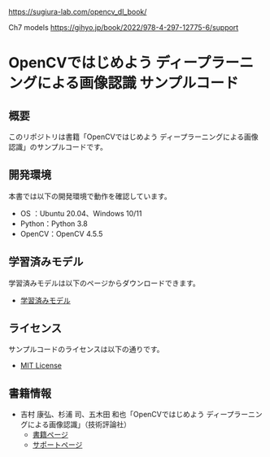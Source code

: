 https://sugiura-lab.com/opencv_dl_book/

Ch7 models https://gihyo.jp/book/2022/978-4-297-12775-6/support

# OpenCVではじめよう ディープラーニングによる画像認識 サンプルコード

## 概要

このリポジトリは書籍「OpenCVではじめよう ディープラーニングによる画像認識」のサンプルコードです。  

## 開発環境

本書では以下の開発環境で動作を確認しています。  

* OS    ：Ubuntu 20.04、Windows 10/11
* Python：Python 3.8
* OpenCV：OpenCV 4.5.5

## 学習済みモデル

学習済みモデルは以下のページからダウンロードできます。  

* [学習済みモデル](https://gihyo.jp/book/2022/978-4-297-12775-6/support)

## ライセンス

サンプルコードのライセンスは以下の通りです。  

* [MIT License](LICENSE)

## 書籍情報

* 吉村 康弘、杉浦 司、五木田 和也「OpenCVではじめよう ディープラーニングによる画像認識」（技術評論社）
  * [書籍ページ](https://gihyo.jp/book/2022/978-4-297-12775-6)
  * [サポートページ](https://gihyo.jp/book/2022/978-4-297-12775-6/support)
